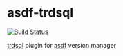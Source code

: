 # asdf-trdsql

[![Build Status](https://github.com/johnlayton/asdf-trdsql/workflows/main/badge.svg)](https://github.com/johnlayton/asdf-trdsql/actions)

[trdsql](https://github.com/noborus/trdsql) plugin for [asdf](https://github.com/asdf-vm/asdf) version manager

